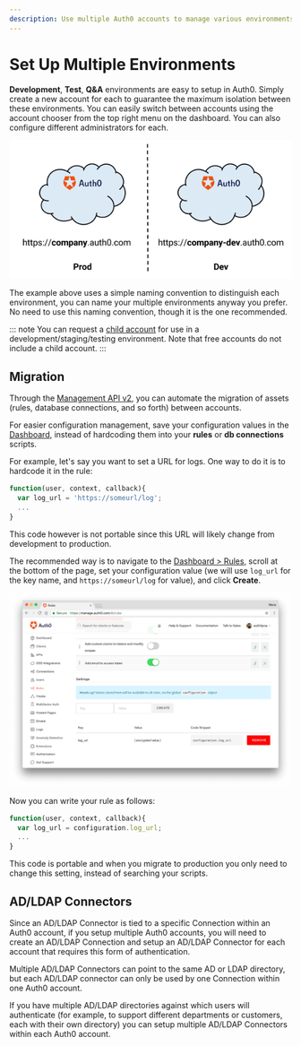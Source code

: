 ```yaml
---
description: Use multiple Auth0 accounts to manage various environments.
---
```

# Set Up Multiple Environments

__Development__, __Test__, __Q&A__ environments are easy to setup in Auth0. Simply create a new account for each to guarantee the maximum isolation between these environments. You can easily switch between accounts using the account chooser from the top right menu on the dashboard. You can also configure different administrators for each.

![](/media/articles/lifecycle/environments.png)

The example above uses a simple naming convention to distinguish each environment, you can name your multiple environments anyway you prefer. No need to use this naming convention, though it is the one recommended.

::: note
You can request a [child account](/dev-lifecycle/child-tenants) for use in a development/staging/testing environment. Note that free accounts do not include a child account.
:::

## Migration

Through the [Management API v2](/api/management/v2), you can automate the migration of assets (rules, database connections, and so forth) between accounts.

For easier configuration management, save your configuration values in the [Dashboard](${manage_url}/#/rules), instead of hardcoding them into your __rules__ or __db connections__ scripts.

For example, let's say you want to set a URL for logs. One way to do it is to hardcode it in the rule:

```js
function(user, context, callback){
  var log_url = 'https://someurl/log';
  ...
}
```

This code however is not portable since this URL will likely change from development to production.

The recommended way is to navigate to the [Dashboard > Rules](${manage_url}/#/rules), scroll at the bottom of the page, set your configuration value (we will use `log_url` for the key name, and `https://someurl/log` for value), and click __Create__.

![Rules Configuration Values](/media/articles/lifecycle/rules-conf-values.png)

Now you can write your rule as follows:

```js
function(user, context, callback){
  var log_url = configuration.log_url;
  ...
}
```

This code is portable and when you migrate to production you only need to change this setting, instead of searching your scripts.

## AD/LDAP Connectors

Since an AD/LDAP Connector is tied to a specific Connection within an Auth0 account, if you setup multiple Auth0 accounts, you will need to create an AD/LDAP Connection and setup an AD/LDAP Connector for each account that requires this form of authentication.

Multiple AD/LDAP Connectors can point to the same AD or LDAP directory, but each AD/LDAP connector can only be used by one Connection within one Auth0 account.

If you have multiple AD/LDAP directories against which users will authenticate (for example, to support different departments or customers, each with their own directory) you can setup multiple AD/LDAP Connectors within each Auth0 account.
